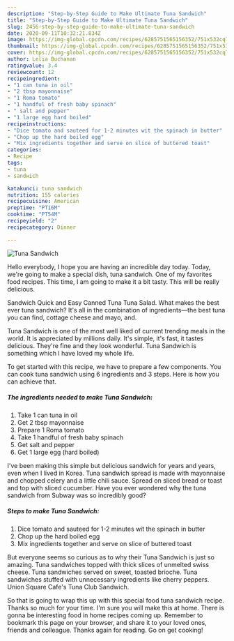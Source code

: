 ```yaml
---
description: "Step-by-Step Guide to Make Ultimate Tuna Sandwich"
title: "Step-by-Step Guide to Make Ultimate Tuna Sandwich"
slug: 2456-step-by-step-guide-to-make-ultimate-tuna-sandwich
date: 2020-09-11T10:32:21.834Z
image: https://img-global.cpcdn.com/recipes/6285751565156352/751x532cq70/tuna-sandwich-recipe-main-photo.jpg
thumbnail: https://img-global.cpcdn.com/recipes/6285751565156352/751x532cq70/tuna-sandwich-recipe-main-photo.jpg
cover: https://img-global.cpcdn.com/recipes/6285751565156352/751x532cq70/tuna-sandwich-recipe-main-photo.jpg
author: Lelia Buchanan
ratingvalue: 3.4
reviewcount: 12
recipeingredient:
- "1 can tuna in oil"
- "2 tbsp mayonnaise"
- "1 Roma tomato"
- "1 handful of fresh baby spinach"
- " salt and pepper"
- "1 large egg hard boiled"
recipeinstructions:
- "Dice tomato and sauteed for 1-2 minutes wit the spinach in butter"
- "Chop up the hard boiled egg"
- "Mix ingredients together and serve on slice of buttered toast"
categories:
- Recipe
tags:
- tuna
- sandwich

katakunci: tuna sandwich 
nutrition: 155 calories
recipecuisine: American
preptime: "PT16M"
cooktime: "PT54M"
recipeyield: "2"
recipecategory: Dinner

---
```



![Tuna Sandwich](https://img-global.cpcdn.com/recipes/6285751565156352/751x532cq70/tuna-sandwich-recipe-main-photo.jpg)

Hello everybody, I hope you are having an incredible day today. Today, we're going to make a special dish, tuna sandwich. One of my favorites food recipes. This time, I am going to make it a bit tasty. This will be really delicious.

Sandwich Quick and Easy Canned Tuna Tuna Salad. What makes the best ever tuna sandwich? It&#39;s all in the combination of ingredients—the best tuna you can find, cottage cheese and mayo, and.

Tuna Sandwich is one of the most well liked of current trending meals in the world. It is appreciated by millions daily. It's simple, it's fast, it tastes delicious. They're fine and they look wonderful. Tuna Sandwich is something which I have loved my whole life.


To get started with this recipe, we have to prepare a few components. You can cook tuna sandwich using 6 ingredients and 3 steps. Here is how you can achieve that.

<!--inarticleads1-->

##### The ingredients needed to make Tuna Sandwich:

1. Take 1 can tuna in oil
1. Get 2 tbsp mayonnaise
1. Prepare 1 Roma tomato
1. Take 1 handful of fresh baby spinach
1. Get  salt and pepper
1. Get 1 large egg (hard boiled)


I&#39;ve been making this simple but delicious sandwich for years and years, even when I lived in Korea. Tuna sandwich spread is made with mayonnaise and chopped celery and a little chili sauce. Spread on sliced bread or toast and top with sliced cucumber. Have you ever wondered why the tuna sandwich from Subway was so incredibly good? 

<!--inarticleads2-->

##### Steps to make Tuna Sandwich:

1. Dice tomato and sauteed for 1-2 minutes wit the spinach in butter
1. Chop up the hard boiled egg
1. Mix ingredients together and serve on slice of buttered toast


But everyone seems so curious as to why their Tuna Sandwich is just so amazing. Tuna sandwiches topped with thick slices of unmelted swiss cheese. Tuna sandwiches served on sweet, toasted brioche. Tuna sandwiches stuffed with unnecessary ingredients like cherry peppers. Union Square Cafe&#39;s Tuna Club Sandwich. 

So that is going to wrap this up with this special food tuna sandwich recipe. Thanks so much for your time. I'm sure you will make this at home. There is gonna be interesting food in home recipes coming up. Remember to bookmark this page on your browser, and share it to your loved ones, friends and colleague. Thanks again for reading. Go on get cooking!
